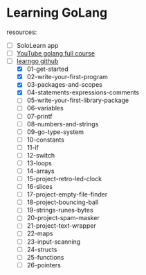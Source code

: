 # Learning GoLang

resources:
- [ ] SoloLearn app
- [ ] [YouTube golang full course](https://www.youtube.com/watch?v=yyUHQIec83I&t=1528s)
- [ ] [learngo github](https://github.com/inancgumus/learngo)
  - [x] 01-get-started
  - [x] 02-write-your-first-program
  - [x] 03-packages-and-scopes
  - [x] 04-statements-expressions-comments
  - [ ] 05-write-your-first-library-package
  - [ ] 06-variables
  - [ ] 07-printf
  - [ ] 08-numbers-and-strings
  - [ ] 09-go-type-system
  - [ ] 10-constants
  - [ ] 11-if
  - [ ] 12-switch
  - [ ] 13-loops
  - [ ] 14-arrays
  - [ ] 15-project-retro-led-clock
  - [ ] 16-slices
  - [ ] 17-project-empty-file-finder
  - [ ] 18-project-bouncing-ball
  - [ ] 19-strings-runes-bytes
  - [ ] 20-project-spam-masker
  - [ ] 21-project-text-wrapper
  - [ ] 22-maps
  - [ ] 23-input-scanning
  - [ ] 24-structs
  - [ ] 25-functions
  - [ ] 26-pointers